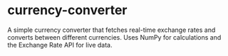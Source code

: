 # currency-converter
A simple currency converter that fetches real-time exchange rates and converts between different currencies. Uses NumPy for calculations and the Exchange Rate API for live data.
